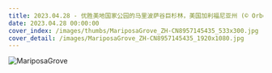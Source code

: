 ```yaml
---
title: 2023.04.28 - 优胜美地国家公园的马里波萨谷巨杉林，美国加利福尼亚州 (© Orbon Alija/Getty Images)
date: 2023.04.28 00:00:00
cover_index: /images/thumbs/MariposaGrove_ZH-CN8957145435_533x300.jpg
cover_detail: /images/MariposaGrove_ZH-CN8957145435_1920x1080.jpg
---
```


![MariposaGrove](/images/MariposaGrove_ZH-CN8957145435_1920x1080.jpg)
